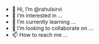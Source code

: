 - 👋 Hi, I’m @rahulsirvi
- 👀 I’m interested in ...
- 🌱 I’m currently learning ...
- 💞️ I’m looking to collaborate on ...
- 📫 How to reach me ...

<!---
rahulsirvi/rahulsirvi is a ✨ special ✨ repository because its `README.md` (this file) appears on your GitHub profile.
You can click the Preview link to take a look at your changes.
--->
